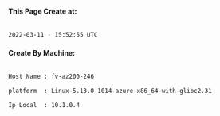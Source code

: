 
   
#### This Page Create at:

```bash

2022-03-11 - 15:52:55 UTC

```

#### Create By Machine:

```bash

Host Name : fv-az200-246

platform  : Linux-5.13.0-1014-azure-x86_64-with-glibc2.31

Ip Local  : 10.1.0.4

```

